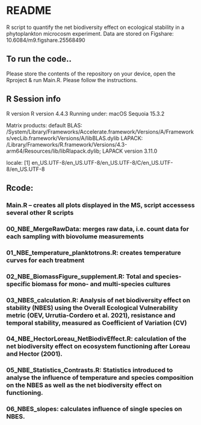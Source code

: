 # README  
R script to quantify the net biodiversity effect on ecological stability in a phytoplankton microcosm experiment. Data are stored on Figshare: 10.6084/m9.figshare.25568490


## To run the code..
Please store the contents of the repository on your device, open the Rproject & run Main.R. Please follow the instructions.


## R Session info
R version R version 4.4.3
Running under: macOS Sequoia 15.3.2

Matrix products: default
BLAS:   /System/Library/Frameworks/Accelerate.framework/Versions/A/Frameworks/vecLib.framework/Versions/A/libBLAS.dylib 
LAPACK: /Library/Frameworks/R.framework/Versions/4.3-arm64/Resources/lib/libRlapack.dylib;  LAPACK version 3.11.0

locale:
[1] en_US.UTF-8/en_US.UTF-8/en_US.UTF-8/C/en_US.UTF-8/en_US.UTF-8





## Rcode:

### Main.R – creates all plots displayed in the MS, script accessess several other R scripts

### 00_NBE_MergeRawData: merges raw data, i.e. count data for each sampling with biovolume measurements

### 01_NBE_temperature_planktotrons.R: creates temperature curves for each treatment

### 02_NBE_BiomassFigure_supplement.R: Total and species-specific biomass for mono- and multi-species cultures

### 03_NBES_calculation.R: Analysis of net biodiversity effect on stability (NBES) using the Overall Ecological Vulnerability metric (OEV, Urrutia-Cordero et al. 2021), resistance and temporal stability, measured as Coefficient of Variation (CV)

### 04_NBE_HectorLoreau_NetBiodivEffect.R: calculation of the net biodiversity effect on ecosystem functioning after Loreau and Hector (2001). 

### 05_NBE_Statistics_Contrasts.R: Statistics introduced to analyse the influence of temperature and species composition on the NBES as well as the net biodiversity effect on functioning. 

### 06_NBES_slopes: calculates influence of single species on NBES.

